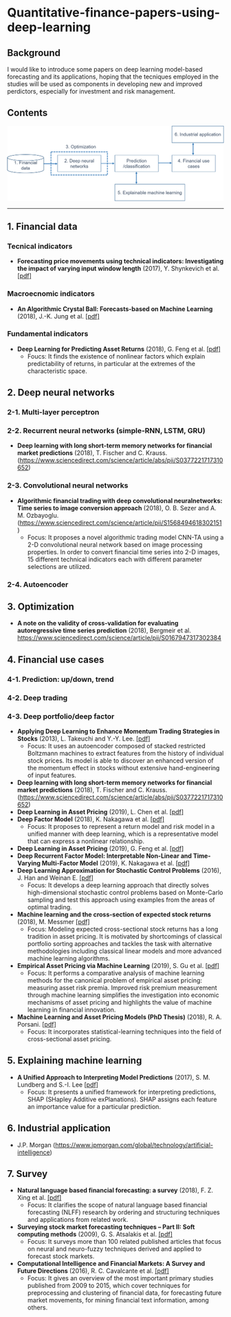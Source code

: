 # Quantitative-finance-papers-using-deep-learning

## Background
<!Deep learning have become increasingly used in the field of finance. One of the difficulties in developing financial models arises from the fact that there is not a standard data like MINST or CIFAR. Experiments have been usually carried out under different conditions such as periods, country, and private data, and consequently, the models are exposed to experimental bias. Due to the difficulty of directly comparing the performance of the developed models, we cannot simply adopt the model with higher performance.> 
I would like to introduce some papers on deep learning model-based forecasting and its applications, hoping that the tecniques employed in the studies will be used as components in developing new and improved perdictors, especially for investment and risk management.
## Contents
![alt text](/Contents.png)
***

## 1. Financial data
### Tecnical indicators
- **Forecasting price movements using technical indicators: Investigating the impact of varying input window length** (2017), Y. Shynkevich et al. [[pdf]](https://www.sciencedirect.com/science/article/pii/S0925231217311074)
### Macroecnomic indicators
- **An Algorithmic Crystal Ball: Forecasts-based on Machine Learning** (2018),  J.-K. Jung et al. [[pdf]](https://www.imf.org/en/Publications/WP/Issues/2018/11/01/An-Algorithmic-Crystal-Ball-Forecasts-based-on-Machine-Learning-46288)
### Fundamental indicators
- **Deep Learning for Predicting Asset Returns** (2018),  G. Feng et al. [[pdf]](https://arxiv.org/pdf/1804.09314.pdf)
  + Foucs: It finds the existence of nonlinear factors which explain predictability of returns, in particular at the extremes of the characteristic
space.
## 2. Deep neural networks
### 2-1. Multi-layer perceptron 

### 2-2. Recurrent neural networks (simple-RNN, LSTM, GRU)
- **Deep learning with long short-term memory networks for financial market predictions** (2018), T. Fischer and C. Krauss. 
(https://www.sciencedirect.com/science/article/abs/pii/S0377221717310652)
### 2-3. Convolutional neural networks
- **Algorithmic financial trading with deep convolutional neuralnetworks: Time series to image conversion approach** (2018), O. B. Sezer and A. M. Ozbayoglu.
(https://www.sciencedirect.com/science/article/pii/S1568494618302151)
  - Focus: It proposes a novel algorithmic trading model CNN-TA using a 2-D convolutional neural network based on image processing properties. In order to convert financial time series into 2-D images, 15 different technical indicators each with different parameter selections are utilized.
### 2-4. Autoencoder

## 3. Optimization
- **A note on the validity of cross-validation for evaluating autoregressive time series prediction** (2018), Bergmeir et al. <https://www.sciencedirect.com/science/article/pii/S0167947317302384> 

## 4. Financial use cases
### 4-1. Prediction: up/down, trend
### 4-2. Deep trading
### 4-3. Deep portfolio/deep factor
- **Applying Deep Learning to Enhance Momentum Trading Strategies in Stocks** (2013), L. Takeuchi and Y.-Y. Lee. [[pdf]](http://cs229.stanford.edu/proj2013/TakeuchiLee-ApplyingDeepLearningToEnhanceMomentumTradingStrategiesInStocks.pdf)
  + Focus: It uses an autoencoder composed of stacked
restricted Boltzmann machines to extract features from the history of individual stock prices. Its model is able to discover an enhanced version of the momentum effect in stocks without extensive hand-engineering of input features.
- **Deep learning with long short-term memory networks for financial market predictions** (2018), T. Fischer and C. Krauss. 
(https://www.sciencedirect.com/science/article/abs/pii/S0377221717310652)
- **Deep Learning in Asset Pricing** (2019), L. Chen et al. [[pdf]](https://economics.yale.edu/sites/default/files/deep_learning_in_asset_pricing.pdf)
- **Deep Factor Model** (2018), K. Nakagawa et al. [[pdf]](https://arxiv.org/pdf/1810.01278.pdf)
  + Focus: It proposes to represent a return model and risk model in a unified manner with deep learning, which is a representative model that can express a nonlinear relationship.
- **Deep Learning in Asset Pricing** (2019), G. Feng et al. [[pdf]](https://arxiv.org/pdf/1805.01104.pdf)
- **Deep Recurrent Factor Model: Interpretable Non-Linear and Time-Varying Multi-Factor Model** (2019), K. Nakagawa et al. [[pdf]](https://arxiv.org/ftp/arxiv/papers/1901/1901.11493.pdf)
- **Deep Learning Approximation for Stochastic Control Problems** (2016), J. Han and Weinan E. [[pdf]](https://arxiv.org/pdf/1611.07422.pdf)
  + Focus: It develops a deep learning approach that directly
solves high-dimensional stochastic control problems based on Monte-Carlo sampling and test this approach using examples from the areas of optimal trading. 
- **Machine learning and the cross-section of expected stock returns** (2018), M. Messmer [[pdf]](http://www1.unisg.ch/www/edis.nsf/SysLkpByIdentifier/4816/$FILE/dis4816.pdf)
  + Focus: Modeling expected cross-sectional stock returns has a long tradition in asset pricing. It is motivated by shortcomings of classical portfolio sorting approaches and tackles the task with alternative methodologies including classical linear models and more advanced machine learning algorithms.
- **Empirical Asset Pricing via Machine Learning** (2019), S. Gu et al. [[pdf]](http://dachxiu.chicagobooth.edu/download/ML.pdf)
  + Focus: It performs a comparative analysis of machine learning methods for the canonical problem
of empirical asset pricing: measuring asset risk premia. Improved risk premium
measurement through machine learning simplifies the investigation into economic mechanisms of
asset pricing and highlights the value of machine learning in financial innovation.
- **Machine Learning and Asset Pricing Models (PhD Thesis)** (2018), R. A. Porsani. [[pdf]](https://escholarship.org/uc/item/124940r0)
  + Focus: It incorporates statistical-learning techniques into the field of cross-sectional asset pricing.
## 5. Explaining machine learning
- **A Unified Approach to Interpreting Model Predictions** (2017), S. M. Lundberg and S.-I. Lee [[pdf]](https://papers.nips.cc/paper/7062-a-unified-approach-to-interpreting-model-predictions.pdf)
  + Focus: It presents a unified framework for interpreting predictions, SHAP (SHapley Additive exPlanations). SHAP assigns each feature
an importance value for a particular prediction.
## 6. Industrial application
- J.P. Morgan (https://www.jpmorgan.com/global/technology/artificial-intelligence)

## 7. Survey
- **Natural language based financial forecasting: a survey** (2018), F. Z. Xing et al. [[pdf]](https://link.springer.com/article/10.1007/s10462-017-9588-9)
  + Focus: It clarifies the scope of natural language based financial forecasting (NLFF) research by ordering and structuring techniques and applications from related work.
- **Surveying stock market forecasting techniques – Part II: Soft computing methods** (2009), G. S. Atsalakis et al. [[pdf]](https://www.sciencedirect.com/science/article/pii/S0957417408004417)
  + Focus: It surveys more than 100 related published articles that focus on neural and neuro-fuzzy techniques derived and applied to forecast stock markets.
- **Computational Intelligence and Financial Markets: A Survey and Future Directions** (2016), R. C. Cavalcante et al. [[pdf]](https://www.sciencedirect.com/science/article/pii/S095741741630029X)
  + Focus: It gives an overview of the most important primary studies published from 2009 to 2015, which cover techniques for preprocessing and clustering of financial data, for forecasting future market movements, for mining financial text information, among others.

